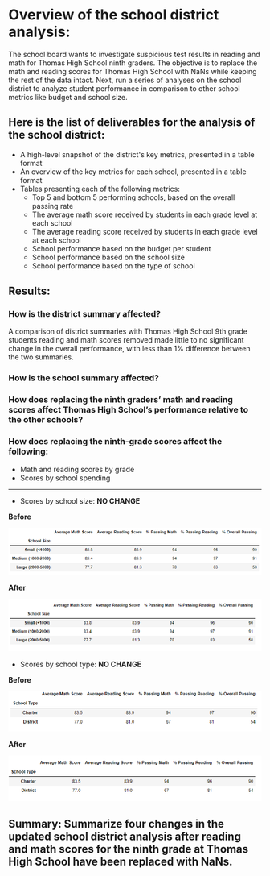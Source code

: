 # Overview of the school district analysis:
The school board wants to investigate suspicious test results in reading and math for Thomas High School ninth graders. The objective is to replace the math and reading scores for Thomas High School with NaNs while keeping the rest of the data intact. Next, run a series of analyses on the school district to analyze student performance in comparison to other school metrics like budget and school size.

## Here is the list of deliverables for the analysis of the school district: 

* A high-level snapshot of the district's key metrics, presented in a table format
* An overview of the key metrics for each school, presented in a table format
* Tables presenting each of the following metrics:
  * Top 5 and bottom 5 performing schools, based on the overall passing rate
  * The average math score received by students in each grade level at each school
  * The average reading score received by students in each grade level at each school
  * School performance based on the budget per student
  * School performance based on the school size 
  * School performance based on the type of school

## Results:

### How is the district summary affected?
A comparison of district summaries with Thomas High School 9th grade students reading and math scores removed made little to no significant change in the overall performance, with less than 1% difference between the two summaries.
  
### How is the school summary affected?

### How does replacing the ninth graders’ math and reading scores affect Thomas High School’s performance relative to the other schools?
### How does replacing the ninth-grade scores affect the following:
* Math and reading scores by grade
* Scores by school spending

----------------------------------------------------------------------------------------------------------------------------------------------
* Scores by school size: **NO CHANGE**

**Before**

![size_summary_before](https://github.com/cortesh/School_District_Analysis/blob/main/Resources/size_summary_before.PNG)

**After**

![size_summary_after](https://github.com/cortesh/School_District_Analysis/blob/main/Resources/size_summary_after.PNG)

* Scores by school type: **NO CHANGE**

**Before**

![type_summary_before](https://github.com/cortesh/School_District_Analysis/blob/main/Resources/type_summary_before.PNG)

**After**

![type_summary_after](https://github.com/cortesh/School_District_Analysis/blob/main/Resources/type_summary_after.PNG)


## Summary: Summarize four changes in the updated school district analysis after reading and math scores for the ninth grade at Thomas High School have been replaced with NaNs. 
